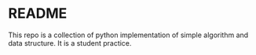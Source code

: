 README
======
This repo is a collection of python implementation of simple algorithm and data structure. It is a student practice.